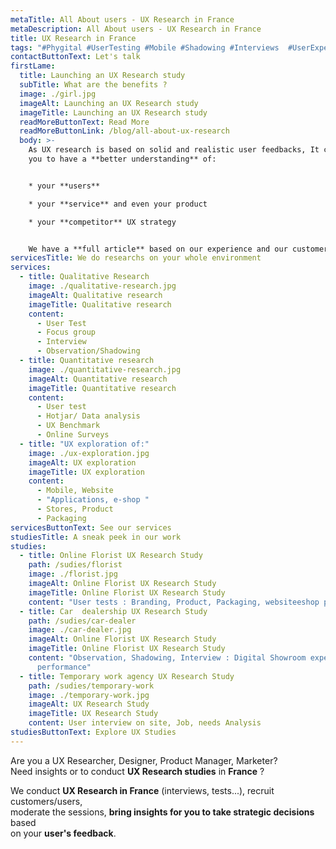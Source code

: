 ```yaml
---
metaTitle: All About users - UX Research in France
metaDescription: All About users - UX Research in France
title: UX Research in France
tags: "#Phygital #UserTesting #Mobile #Shadowing #Interviews  #UserExperience"
contactButtonText: Let's talk
firstLame:
  title: Launching an UX Research study
  subTitle: What are the benefits ?
  image: ./girl.jpg
  imageAlt: Launching an UX Research study
  imageTitle: Launching an UX Research study
  readMoreButtonText: Read More
  readMoreButtonLink: /blog/all-about-ux-research
  body: >-
    As UX research is based on solid and realistic user feedbacks, It can help
    you to have a **better understanding** of: 


    * your **users**

    * your **service** and even your product

    * your **competitor** UX strategy


    We have a **full article** based on our experience and our customer's feedbacks.
servicesTitle: We do researchs on your whole environment
services:
  - title: Qualitative Research
    image: ./qualitative-research.jpg
    imageAlt: Qualitative research
    imageTitle: Qualitative research
    content:
      - User Test
      - Focus group
      - Interview
      - Observation/Shadowing
  - title: Quantitative research
    image: ./quantitative-research.jpg
    imageAlt: Quantitative research
    imageTitle: Quantitative research
    content:
      - User test
      - Hotjar/ Data analysis
      - UX Benchmark
      - Online Surveys
  - title: "UX exploration of:"
    image: ./ux-exploration.jpg
    imageAlt: UX exploration
    imageTitle: UX exploration
    content:
      - Mobile, Website
      - "Applications, e-shop "
      - Stores, Product
      - Packaging
servicesButtonText: See our services
studiesTitle: A sneak peek in our work
studies:
  - title: Online Florist UX Research Study
    path: /sudies/florist
    image: ./florist.jpg
    imageAlt: Online Florist UX Research Study
    imageTitle: Online Florist UX Research Study
    content: "User tests : Branding, Product, Packaging, websiteeshop performance"
  - title: Car  dealership UX Research Study
    path: /sudies/car-dealer
    image: ./car-dealer.jpg
    imageAlt: Online Florist UX Research Study
    imageTitle: Online Florist UX Research Study
    content: "Observation, Shadowing, Interview : Digital Showroom experience
      performance"
  - title: Temporary work agency UX Research Study
    path: /sudies/temporary-work
    image: ./temporary-work.jpg
    imageAlt: UX Research Study
    imageTitle: UX Research Study
    content: User interview on site, Job, needs Analysis
studiesButtonText: Explore UX Studies
---
```

Are you a UX Researcher, Designer, Product Manager, Marketer?\
Need insights or to conduct **UX Research studies** in **France** ?

We conduct **UX Research in France** (interviews, tests...), recruit customers/users,\
moderate the sessions, **bring insights for you to take strategic decisions** based\
on your **user's feedback**.